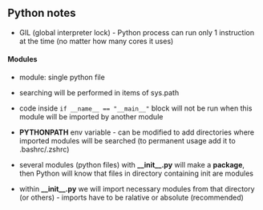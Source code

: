 ## Python notes

- GIL (global interpreter lock) - Python process can run only 1 instruction at the time (no matter how many cores it uses)

#### <b>Modules</b>

- module: single python file
- searching will be performed in items of sys.path
- code inside ```if __name__ == "__main__"``` block will not be run when this module will be imported by another module

- <b>PYTHONPATH</b> env variable - can be modified to add directories where imported modules will be searched (to permanent usage add it to .bashrc/.zshrc)

- several modules (python files) with <b>\_\_init\_\_.py</b> will make a <b>package</b>, then Python will know that files in directory containing init are modules

- within <b>\_\_init\_\_.py</b> we will import necessary modules from that directory (or others) - imports have to be ralative or absolute (recommended)
